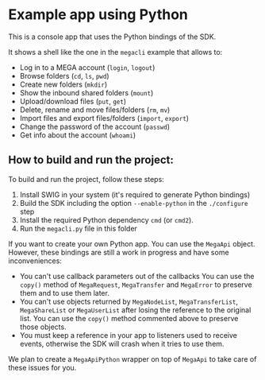 # Example app using Python

This is a console app that uses the Python bindings of the SDK.

It shows a shell like the one in the `megacli` example that allows to:

- Log in to a MEGA account (`login`, `logout`) 
- Browse folders (`cd`, `ls`, `pwd`)
- Create new folders (`mkdir`)
- Show the inbound shared folders (`mount`)
- Upload/download files (`put`, `get`)
- Delete, rename and move files/folders (`rm`, `mv`)
- Import files and export files/folders (`import`, `export`)
- Change the password of the account (`passwd`)
- Get info about the account (`whoami`)

## How to build and run the project:

To build and run the project, follow these steps:

1. Install SWIG in your system (it's required to generate Python
   bindings)
2. Build the SDK including the option `--enable-python` in the
   `./configure` step
3. Install the required Python dependency `cmd` (or `cmd2`).
4. Run the `megacli.py` file in this folder

If you want to create your own Python app. You can use the `MegaApi`
object. However, these bindings are still a work in progress and have
some inconveniences:

- You can't use callback parameters out of the callbacks You can use
  the `copy()` method of `MegaRequest`, `MegaTransfer` and `MegaError`
  to preserve them and to use them later.
- You can't use objects returned by `MegaNodeList`,
  `MegaTransferList`, `MegaShareList` or `MegaUserList` after losing
  the reference to the original list. You can use the `copy()` method
  commented above to preserve those objects.
- You must keep a reference in your app to listeners used to receive
  events, otherwise the SDK will crash when it tries to use them.

We plan to create a `MegaApiPython` wrapper on top of `MegaApi` to
take care of these issues for you.
